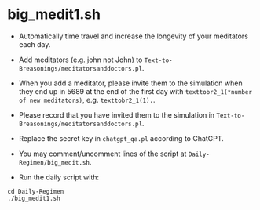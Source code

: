 # big_medit1.sh

* Automatically time travel and increase the longevity of your meditators each day.

* Add meditators (e.g. john not John) to `Text-to-Breasonings/meditatorsanddoctors.pl`.

* When you add a meditator, please invite them to the simulation when they end up in 5689 at the end of the first day with `texttobr2_1(*number of new meditators)`, e.g. `texttobr2_1(1).`.

* Please record that you have invited them to the simulation in `Text-to-Breasonings/meditatorsanddoctors.pl`.

* Replace the secret key in `chatgpt_qa.pl` according to ChatGPT.

* You may comment/uncomment lines of the script at `Daily-Regimen/big_medit.sh`.

* Run the daily script with:

```
cd Daily-Regimen
./big_medit1.sh
```
